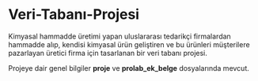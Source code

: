 # Veri-Tabanı-Projesi

Kimyasal hammadde üretimi yapan uluslararası tedarikçi firmalardan hammadde alıp, kendisi kimyasal ürün geliştiren ve bu ürünleri müşterilere pazarlayan üretici firma için tasarlanan bir veri tabanı projesi.

Projeye dair genel bilgiler **proje** ve **prolab_ek_belge** dosyalarında mevcut.
